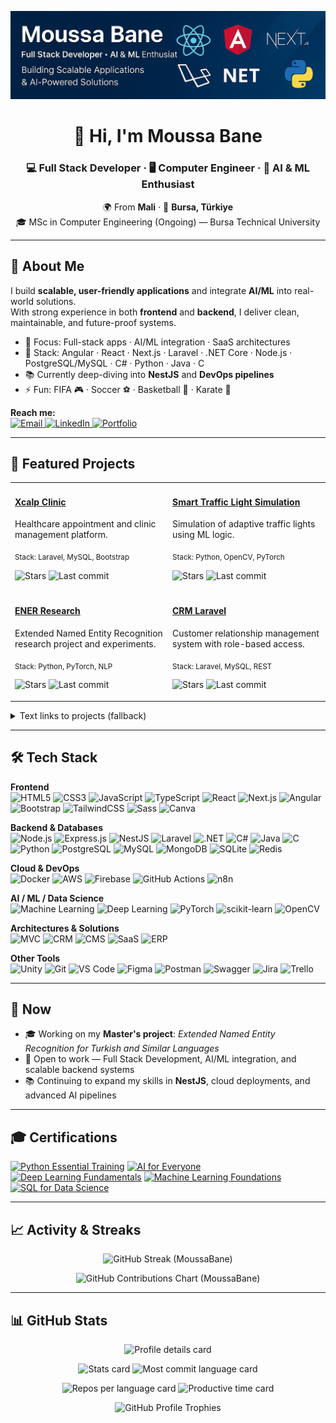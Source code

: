 <p align="center">
  <img src="./img/MoussaBane%20Github%20Banner.png" alt="Moussa Bane - Full Stack Developer" />
</p>

<h1 align="center">👋 Hi, I'm Moussa Bane</h1>
<h3 align="center">💻 Full Stack Developer · 🖥️ Computer Engineer · 🤖 AI & ML Enthusiast</h3>

<p align="center">
  🌍 From <b>Mali</b> · 📍 <b>Bursa, Türkiye</b><br/>
  🎓 MSc in Computer Engineering (Ongoing) — Bursa Technical University
</p>

---

## 🚀 About Me

I build <b>scalable, user-friendly applications</b> and integrate <b>AI/ML</b> into real-world solutions.  
With strong experience in both <b>frontend</b> and <b>backend</b>, I deliver clean, maintainable, and future-proof systems.

- 🎯 Focus: Full-stack apps · AI/ML integration · SaaS architectures  
- 💼 Stack: Angular · React · Next.js · Laravel · .NET Core · Node.js · PostgreSQL/MySQL · C# · Python · Java · C  
- 📚 Currently deep-diving into <b>NestJS</b> and <b>DevOps pipelines</b>  
- ⚡ Fun: FIFA 🎮 · Soccer ⚽ · Basketball 🏀 · Karate 🥋  

<b>Reach me:</b>  
<a href="mailto:banemoussa2001@gmail.com" title="Email Moussa" aria-label="Email Moussa">
  <img alt="Email" src="https://img.shields.io/badge/Email-banemoussa2001%40gmail.com-red?style=flat&logo=gmail">
</a>
<a href="https://www.linkedin.com/in/moussa-bane-19b5a91ba" title="Connect on LinkedIn" aria-label="LinkedIn Profile">
  <img alt="LinkedIn" src="https://img.shields.io/badge/LinkedIn-Connect-blue?style=flat&logo=linkedin">
</a>
<a href="https://moussabane.com" title="Visit Portfolio" aria-label="Portfolio Website">
  <img alt="Portfolio" src="https://img.shields.io/badge/Portfolio-moussabane.com-black?style=flat&logo=google-chrome">
</a>

---

## 🌟 Featured Projects

<p align="center">
  <table>
    <tr>
      <td width="50%" valign="top">
        <h4><a href="https://github.com/MoussaBane/Xcalp-Clinic">Xcalp Clinic</a></h4>
        <p>Healthcare appointment and clinic management platform.</p>
        <p><sub>Stack: Laravel, MySQL, Bootstrap</sub></p>
        <p>
          <img src="https://img.shields.io/github/stars/MoussaBane/Xcalp-Clinic?style=social" alt="Stars"/>
          <img src="https://img.shields.io/github/last-commit/MoussaBane/Xcalp-Clinic?logo=github" alt="Last commit"/>
        </p>
      </td>
      <td width="50%" valign="top">
        <h4><a href="https://github.com/MoussaBane/Smart-Traffic-Light-Simulation">Smart Traffic Light Simulation</a></h4>
        <p>Simulation of adaptive traffic lights using ML logic.</p>
        <p><sub>Stack: Python, OpenCV, PyTorch</sub></p>
        <p>
          <img src="https://img.shields.io/github/stars/MoussaBane/Smart-Traffic-Light-Simulation?style=social" alt="Stars"/>
          <img src="https://img.shields.io/github/last-commit/MoussaBane/Smart-Traffic-Light-Simulation?logo=github" alt="Last commit"/>
        </p>
      </td>
    </tr>
    <tr>
      <td width="50%" valign="top">
        <h4><a href="https://github.com/MoussaBane/ENER-Research">ENER Research</a></h4>
        <p>Extended Named Entity Recognition research project and experiments.</p>
        <p><sub>Stack: Python, PyTorch, NLP</sub></p>
        <p>
          <img src="https://img.shields.io/github/stars/MoussaBane/ENER-Research?style=social" alt="Stars"/>
          <img src="https://img.shields.io/github/last-commit/MoussaBane/ENER-Research?logo=github" alt="Last commit"/>
        </p>
      </td>
      <td width="50%" valign="top">
        <h4><a href="https://github.com/MoussaBane/CRM-Laravel">CRM Laravel</a></h4>
        <p>Customer relationship management system with role-based access.</p>
        <p><sub>Stack: Laravel, MySQL, REST</sub></p>
        <p>
          <img src="https://img.shields.io/github/stars/MoussaBane/CRM-Laravel?style=social" alt="Stars"/>
          <img src="https://img.shields.io/github/last-commit/MoussaBane/CRM-Laravel?logo=github" alt="Last commit"/>
        </p>
      </td>
    </tr>
  </table>
</p>

<!-- Minimal fallback list (keeps things usable if images fail) -->
<details>
  <summary>Text links to projects (fallback)</summary>

- Xcalp Clinic: https://github.com/MoussaBane/Xcalp-Clinic
- Smart Traffic Light Simulation: https://github.com/MoussaBane/Smart-Traffic-Light-Simulation
- ENER Research: https://github.com/MoussaBane/ENER-Research
- CRM Laravel: https://github.com/MoussaBane/CRM-Laravel
</details>

---

## 🛠️ Tech Stack

**Frontend**  
![HTML5](https://img.shields.io/badge/HTML5-E34F26?style=flat&logo=html5&logoColor=white)
![CSS3](https://img.shields.io/badge/CSS3-1572B6?style=flat&logo=css3&logoColor=white)
![JavaScript](https://img.shields.io/badge/JavaScript-F7DF1E?style=flat&logo=javascript&logoColor=black)
![TypeScript](https://img.shields.io/badge/TypeScript-3178C6?style=flat&logo=typescript&logoColor=white)
![React](https://img.shields.io/badge/React-20232A?style=flat&logo=react&logoColor=61DAFB)
![Next.js](https://img.shields.io/badge/Next.js-000000?style=flat&logo=next.js&logoColor=white)
![Angular](https://img.shields.io/badge/Angular-DD0031?style=flat&logo=angular&logoColor=white)
![Bootstrap](https://img.shields.io/badge/Bootstrap-563D7C?style=flat&logo=bootstrap&logoColor=white)
![TailwindCSS](https://img.shields.io/badge/Tailwind_CSS-38B2AC?style=flat&logo=tailwind-css&logoColor=white)
![Sass](https://img.shields.io/badge/Sass-CC6699?style=flat&logo=sass&logoColor=white)
![Canva](https://img.shields.io/badge/Canva-00C4CC?style=flat&logo=canva&logoColor=white)

**Backend & Databases**  
![Node.js](https://img.shields.io/badge/Node.js-339933?style=flat&logo=node.js&logoColor=white)
![Express.js](https://img.shields.io/badge/Express.js-000000?style=flat&logo=express&logoColor=white)
![NestJS](https://img.shields.io/badge/NestJS-E0234E?style=flat&logo=nestjs&logoColor=white)
![Laravel](https://img.shields.io/badge/Laravel-FF2D20?style=flat&logo=laravel&logoColor=white)
![.NET](https://img.shields.io/badge/.NET_Core-512BD4?style=flat&logo=dotnet&logoColor=white)
![C#](https://img.shields.io/badge/C%23-239120?style=flat&logo=c-sharp&logoColor=white)
![Java](https://img.shields.io/badge/Java-007396?style=flat&logo=java&logoColor=white)
![C](https://img.shields.io/badge/C-00599C?style=flat&logo=c&logoColor=white)
![Python](https://img.shields.io/badge/Python-3776AB?style=flat&logo=python&logoColor=white)
![PostgreSQL](https://img.shields.io/badge/PostgreSQL-316192?style=flat&logo=postgresql&logoColor=white)
![MySQL](https://img.shields.io/badge/MySQL-005C84?style=flat&logo=mysql&logoColor=white)
![MongoDB](https://img.shields.io/badge/MongoDB-47A248?style=flat&logo=mongodb&logoColor=white)
![SQLite](https://img.shields.io/badge/SQLite-003B57?style=flat&logo=sqlite&logoColor=white)
![Redis](https://img.shields.io/badge/Redis-DC382D?style=flat&logo=redis&logoColor=white)

**Cloud & DevOps**  
![Docker](https://img.shields.io/badge/Docker-2496ED?style=flat&logo=docker&logoColor=white)
![AWS](https://img.shields.io/badge/AWS-232F3E?style=flat&logo=amazon-aws&logoColor=white)
![Firebase](https://img.shields.io/badge/Firebase-FFCA28?style=flat&logo=firebase&logoColor=black)
![GitHub Actions](https://img.shields.io/badge/GitHub_Actions-2088FF?style=flat&logo=github-actions&logoColor=white)
![n8n](https://img.shields.io/badge/n8n-EA4B8B?style=flat&logo=n8n&logoColor=white)

**AI / ML / Data Science**  
![Machine Learning](https://img.shields.io/badge/Machine%20Learning-102230?style=flat&logo=python&logoColor=white)
![Deep Learning](https://img.shields.io/badge/Deep%20Learning-EE4C2C?style=flat&logo=pytorch&logoColor=white)
![PyTorch](https://img.shields.io/badge/PyTorch-EE4C2C?style=flat&logo=pytorch&logoColor=white)
![scikit-learn](https://img.shields.io/badge/scikit--learn-F7931E?style=flat&logo=scikit-learn&logoColor=white)
![OpenCV](https://img.shields.io/badge/OpenCV-5C3EE8?style=flat&logo=opencv&logoColor=white)

**Architectures & Solutions**  
![MVC](https://img.shields.io/badge/MVC-000000?style=flat&logo=archlinux&logoColor=white)
![CRM](https://img.shields.io/badge/CRM-FF6F00?style=flat&logo=oracle&logoColor=white)
![CMS](https://img.shields.io/badge/CMS-21759B?style=flat&logo=wordpress&logoColor=white)
![SaaS](https://img.shields.io/badge/SaaS-00ADEF?style=flat&logo=cloudflare&logoColor=white)
![ERP](https://img.shields.io/badge/ERP-4A90E2?style=flat&logo=sap&logoColor=white)

**Other Tools**  
![Unity](https://img.shields.io/badge/Unity-000000?style=flat&logo=unity&logoColor=white)
![Git](https://img.shields.io/badge/Git-F05032?style=flat&logo=git&logoColor=white)
![VS Code](https://img.shields.io/badge/VS_Code-007ACC?style=flat&logo=visual-studio-code&logoColor=white)
![Figma](https://img.shields.io/badge/Figma-F24E1E?style=flat&logo=figma&logoColor=white)
![Postman](https://img.shields.io/badge/Postman-FF6C37?style=flat&logo=postman&logoColor=white)
![Swagger](https://img.shields.io/badge/Swagger-85EA2D?style=flat&logo=swagger&logoColor=black)
![Jira](https://img.shields.io/badge/Jira-0052CC?style=flat&logo=jira&logoColor=white)
![Trello](https://img.shields.io/badge/Trello-0052CC?style=flat&logo=trello&logoColor=white)

---

## 📌 Now

- 🎓 Working on my <b>Master's project</b>: <i>Extended Named Entity Recognition for Turkish and Similar Languages</i>  
- 💼 Open to work — Full Stack Development, AI/ML integration, and scalable backend systems  
- 📚 Continuing to expand my skills in <b>NestJS</b>, cloud deployments, and advanced AI pipelines

---

## 🎓 Certifications

<!-- Replace the placeholder links below with full certificate URLs -->
<a href="#" title="Python Essential Training">![Python Essential Training](https://img.shields.io/badge/Python%20Essential%20Training-3776AB?style=flat&logo=python&logoColor=white)</a>
<a href="#" title="AI for Everyone">![AI for Everyone](https://img.shields.io/badge/AI%20for%20Everyone-FF6F00?style=flat&logo=google-cloud&logoColor=white)</a>
<a href="#" title="Deep Learning Fundamentals">![Deep Learning Fundamentals](https://img.shields.io/badge/Deep%20Learning%20Fundamentals-EE4C2C?style=flat&logo=pytorch&logoColor=white)</a>
<a href="#" title="Machine Learning Foundations">![Machine Learning Foundations](https://img.shields.io/badge/Machine%20Learning%20Foundations-102230?style=flat&logo=python&logoColor=white)</a>
<a href="#" title="SQL for Data Science">![SQL for Data Science](https://img.shields.io/badge/SQL%20for%20Data%20Science-4479A1?style=flat&logo=mysql&logoColor=white)</a>

---

## 📈 Activity & Streaks

<p align="center">
  <img
    src="https://streak-stats.demolab.com?user=MoussaBane&theme=radical&hide_border=true&date_format=j%20M%5B%20Y%5D"
    height="165"
    alt="GitHub Streak (MoussaBane)"
    loading="lazy"
  />
</p>

<p align="center">
  <img
    src="https://ghchart.rshah.org/FF4E6A/MoussaBane"
    alt="GitHub Contributions Chart (MoussaBane)"
    width="700"
    loading="lazy"
  />
</p>

---

## 📊 GitHub Stats

<p align="center">
  <img src="https://github-profile-summary-cards.vercel.app/api/cards/profile-details?username=MoussaBane&theme=radical" alt="Profile details card" />
</p>

<p align="center">
  <img src="https://github-profile-summary-cards.vercel.app/api/cards/stats?username=MoussaBane&theme=radical" height="180" alt="Stats card" />
  <img src="https://github-profile-summary-cards.vercel.app/api/cards/most-commit-language?username=MoussaBane&theme=radical" height="180" alt="Most commit language card" />
</p>

<p align="center">
  <img src="https://github-profile-summary-cards.vercel.app/api/cards/repos-per-language?username=MoussaBane&theme=radical" height="180" alt="Repos per language card" />
  <img src="https://github-profile-summary-cards.vercel.app/api/cards/productive-time?username=MoussaBane&theme=radical&utcOffset=3" height="180" alt="Productive time card" />
</p>

<p align="center">
  <img src="https://github-profile-trophy.vercel.app/?username=MoussaBane&theme=dracula&no-frame=true&margin-w=10" alt="GitHub Profile Trophies" />
</p>
